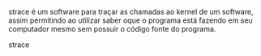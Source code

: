 strace é um software para traçar as chamadas ao kernel de um
software, assim permitindo ao  utilizar saber oque o programa
está fazendo em seu computador mesmo sem possuir o código fonte
do programa.




strace

